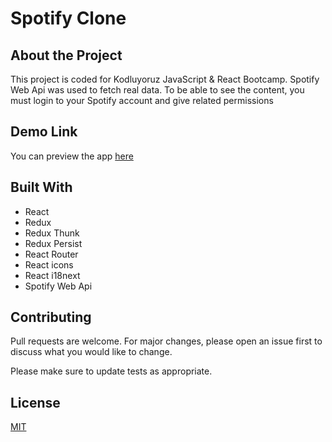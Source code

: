 # Spotify Clone

## About the Project

This project is coded for Kodluyoruz JavaScript & React Bootcamp. Spotify Web Api was used to fetch real data. To be able to see the content, you must login to your Spotify account and give related permissions

## Demo Link

You can preview the app [here](https://murtazaaylak.github.io/spotify-clone/)

## Built With

- React
- Redux
- Redux Thunk
- Redux Persist
- React Router
- React icons
- React i18next
- Spotify Web Api

## Contributing

Pull requests are welcome. For major changes, please open an issue first to discuss what you would like to change.

Please make sure to update tests as appropriate.

## License

[MIT](https://choosealicense.com/licenses/mit/)
